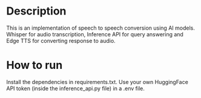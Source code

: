 # Description

This is an implementation of speech to speech conversion using AI models. Whisper for audio transcription, Inference API for query answering and Edge TTS for converting response to audio.

# How to run

Install the dependencies in requirements.txt. Use your own HuggingFace API token (inside the inference_api.py file) in a .env file.
